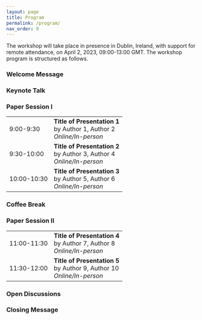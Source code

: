 ```yaml
---
layout: page
title: Program
permalink: /program/
nav_order: 9
---
```

The workshop will take place in presence in Dublin, Ireland, with support for remote attendance, on April 2, 2023, 09:00-13:00 GMT. The workshop program is structured as follows.


### Welcome Message

### Keynote Talk

### Paper Session I 

|             |                                                                   |
|-------------|-------------------------------------------------------------------|
| 9:00-9:30   | **Title of Presentation 1**<br>by Author 1, Author 2<br>*Online/In-person* |
| 9:30-10:00  | **Title of Presentation 2**<br>by Author 3, Author 4<br>*Online/In-person* |
| 10:00-10:30 | **Title of Presentation 3**<br>by Author 5, Author 6<br>*Online/In-person* |

### Coffee Break

### Paper Session II

|             |                                                                   |
|-------------|-------------------------------------------------------------------|
| 11:00-11:30 | **Title of Presentation 4**<br>by Author 7, Author 8<br>*Online/In-person* |
| 11:30-12:00 | **Title of Presentation 5**<br>by Author 9, Author 10<br>*Online/In-person* |

### Open Discussions

### Closing Message
